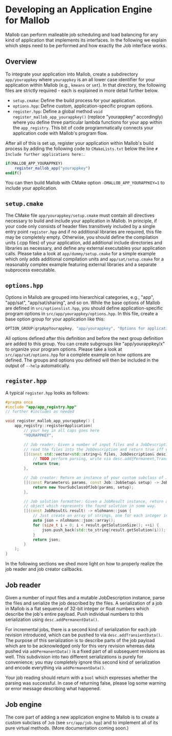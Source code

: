 
# Developing an Application Engine for Mallob

Mallob can perform malleable job scheduling and load balancing for any kind of application that implements its interfaces.
In the following we explain which steps need to be performed and how exactly the Job interface works.

## Overview

To integrate your application into Mallob, create a subdirectory `app/yourappkey` where `yourappkey` is an all lower case identifier for your application within Mallob (e.g., `kmeans` or `smt`). In that directory, the following files are strictly required - each is explained in more detail further below.

* `setup.cmake`: Define the build process for your application.
* `options.hpp`: Define custom, application-specific program options.
* `register.hpp`: Define a global method `void register_mallob_app_yourappkey()` (replace "yourappkey" accordingly) where you define three particular lambda functions for your app within the `app_registry`. This bit of code programmatically connects your application code with Mallob's program flow.

After all of this is set up, register your application within Mallob's build process by adding the following code to `CMakeLists.txt` below the line `# Include further applications here:`.
```cmake
if(MALLOB_APP_YOURAPPKEY) 
    register_mallob_app("yourappkey")
endif()
```
You can then build Mallob with CMake option `-DMALLOB_APP_YOURAPPKEY=1` to include your application.

## `setup.cmake`

The CMake file `app/yourappkey/setup.cmake` must contain all directives necessary to build and include your application in Mallob. In principle, if your code only consists of header files transitively included by a single entry point `register.hpp` and if no additional libraries are required, this file may be completely empty. Otherwise, you should define the compilation units (.cpp files) of your application, add additional include directories and libraries as necessary, and define any external executables your application calls. Please take a look at `app/dummy/setup.cmake` for a simple example which only adds additional compilation units and `app/sat/setup.cmake` for a reasonably complex example featuring external libraries and a separate subprocess executable.

## `options.hpp`

Options in Mallob are grouped into hierarchical categories, e.g., "app", "app/sat", "app/sat/sharing", and so on. While the base options of Mallob are defined in `src/optionslist.hpp`, you should define application-specific program options in `src/app/yourappkey/options.hpp`. In this file, create a base option group for your application like this:
```c++
OPTION_GROUP(grpAppYourappkey, "app/yourappkey", "Options for application XXX")
```
All options defined after this definition and before the next group definition are added to this group. You can create subgroups like "app/yourappkey/x" to organize your program options. Please take a look at `src/app/sat/options.hpp` for a complete example on how options are defined. The groups and options you defined will then be included in the output of `--help` automatically.

## `register.hpp`

A typical `register.hpp` looks as follows:

```C++
#pragma once
#include "app/app_registry.hpp"
// further #includes as needed

void register_mallob_app_yourappkey() {
    app_registry::registerApplication(
        // your key in all caps goes here
        "YOURAPPKEY", 

        // Job reader: Given a number of input files and a JobDescription instance,
        // read the files into the JobDescription and return true iff everything went well.
        [](const std::vector<std::string>& files, JobDescription& desc) -> bool {
            // TODO perform parsing, write via desc.add{Permanent,Transient}Data()
            return true;
        },

        // Job creator: Return an instance of your custom subclass of Job.
        [](const Parameters& params, const Job::JobSetup& setup) -> Job* {
            return new YourSubclassOfJob(params, setup);
        },

        // Job solution formatter: Given a JobResult instance, return a nlohmann::json
        // object which represents the found solution in some way.
        [](const JobResult& result) -> nlohmann::json {
            // Just create an array of strings, one for each integer in the solution.
            auto json = nlohmann::json::array();
            for (size_t i = 0; i < result.getSolutionSize(); ++i) {
                json.push_back(std::to_string(result.getSolution(i)));
            }
            return json;
        }
    );
}
```

In the following sections we shed more light on how to properly realize the job reader and job creator callbacks.

## Job reader

Given a number of input files and a mutable JobDescription instance, parse the files and serialize the job described by the files. A serialization of a job in Mallob is a flat sequence of 32-bit integer or float numbers which describe the job's entire payload. Push individual numbers to this serialization using `desc.addPermanentData()`.

For incremental jobs, there is a second kind of serialization for each job revision introduced, which can be pushed to via `desc.addTransientData()`. The purpose of this serialization is to describe parts of the job payload which are to be acknowledged only for this very revision whereas data pushed via `addPermanentData()` is a fixed part of all subsequent revisions as well. This subdivision into two different serializations is purely for convenience; you may completely ignore this second kind of serialization and encode everything via `addPermanentData()`.

Your job reading should return with a `bool` which expresses whether the parsing was successful. In case of returning false, please log some warning or error message describing what happened.

## Job engine

The core part of adding a new application engine to Mallob is to create a custom subclass of `Job` (see `src/app/job.hpp`) and to implement all of its pure virtual methods. (More documentation coming soon.)
